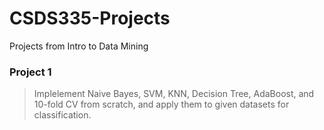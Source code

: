 # CSDS335-Projects
Projects from Intro to Data Mining
### Project 1 
> Implelement Naive Bayes, SVM, KNN, Decision Tree, AdaBoost, and 10-fold CV from scratch, and apply them to given datasets for classification. 
